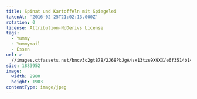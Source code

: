 ```yaml
---
title: Spinat und Kartoffeln mit Spiegelei
takenAt: '2016-02-25T21:02:13.000Z'
rotation: 0
license: Attribution-NoDerivs License
tags:
  - Yummy
  - Yummymail
  - Essen
url: >-
  //images.ctfassets.net/bncv3c2gt878/2J68PbJgA4sx13tze9X9XX/e6f3514b14e9a800fd0a2a31364a03d4/spinat-und-kartoffeln-mit-spiegelei_25167702291_o
size: 1883952
image:
  width: 2980
  height: 1983
contentType: image/jpeg
---
```


